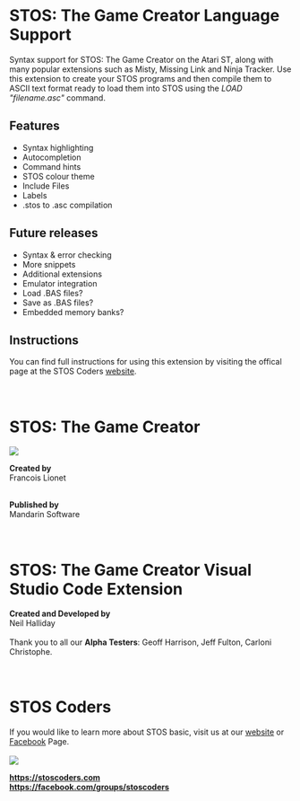 # STOS: The Game Creator Language Support
Syntax support for STOS: The Game Creator on the Atari ST, along with many popular extensions such as Misty, Missing Link and Ninja Tracker. Use this extension to create your STOS programs and then compile them to ASCII text format ready to load them into STOS using the _LOAD "filename.asc"_ command.
## Features
- Syntax highlighting
- Autocompletion
- Command hints
- STOS colour theme
- Include Files
- Labels
- .stos to .asc compilation

## Future releases
- Syntax & error checking
- More snippets
- Additional extensions
- Emulator integration
- Load .BAS files?
- Save as .BAS files?
- Embedded memory banks?

## Instructions
You can find full instructions for using this extension by visiting the offical page at the STOS Coders [website](https://stoscoders.com/visual-studio-code).  
<br>
<br>

# STOS: The Game Creator
<img src="https://github.com/neilrhalliday/STOS-The-Game-Creator/blob/main/images/STOS.jpg?raw=true">
<br>

**Created by**  
Francois Lionet  
<br>

**Published by**  
Mandarin Software    
<br>
<br>

# STOS: The Game Creator Visual Studio Code Extension
**Created and Developed by**  
Neil Halliday  
<br>
Thank you to all our **Alpha Testers**: Geoff Harrison, Jeff Fulton, Carloni Christophe.  
<br>
<br>

# STOS Coders
If you would like to learn more about STOS basic, visit us at our [website](https://stoscoders.com) or [Facebook](https://facebook.com/groups/stoscoders) Page.
<br>
<br>
<img src="https://github.com/neilrhalliday/STOS-The-Game-Creator/blob/main/images/STOSCoders.png?raw=true">
<br>

**https://stoscoders.com**  
**https://facebook.com/groups/stoscoders**      